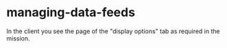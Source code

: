 # managing-data-feeds

In the client you see the page of the "display options" tab as required in the mission.

